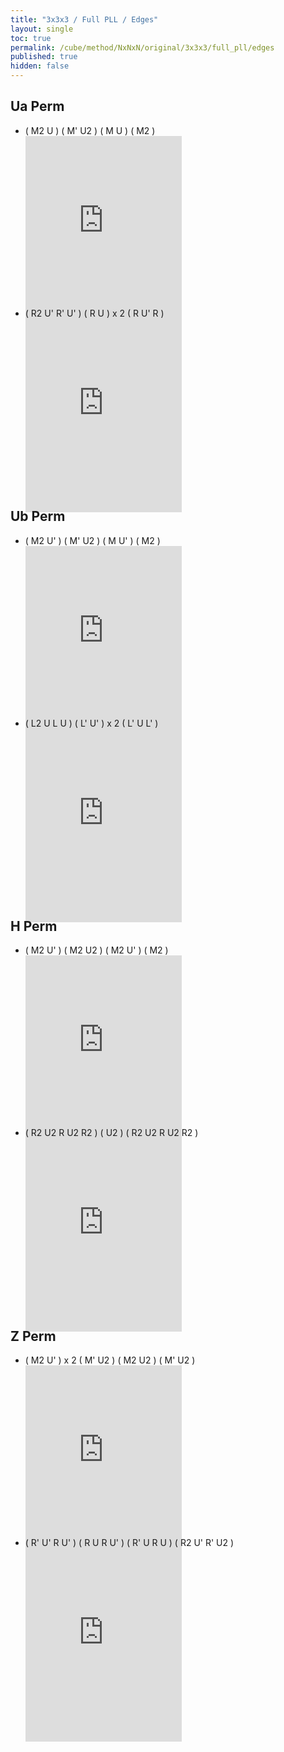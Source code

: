 ```yaml
---
title: "3x3x3 / Full PLL / Edges"
layout: single
toc: true
permalink: /cube/method/NxNxN/original/3x3x3/full_pll/edges
published: true
hidden: false
---
```


<head>
  <base target="_blank">
  <style>
    .iframe-wrapper {
      overflow      : hidden;
      margin-bottom : -35px;
    }
    iframe {
      width         : 250px;
      height        : 330px;
      margin-top    : -20px;
      border        : none;
    }
  </style>
</head>



## Ua Perm

- ( M2 U ) ( M' U2 ) ( M U ) ( M2 )
  <div class="iframe-wrapper">
    <iframe
      scrolling="no"
      src="https://ruwix.com/widget/3d/?alg=M2'%20U%20M'%20U2%20M%20U%20M2'&colored=U*&solved=U-&hover=9&speed=500&flags=canvas"
    ></iframe>
  </div>
- ( R2 U' R' U' ) ( R U ) x 2 ( R U' R )
  <div class="iframe-wrapper">
    <iframe
      scrolling="no"
      src="https://ruwix.com/widget/3d/?alg=R2'%20U'%20R'%20U'%20R%20U%20R%20U%20R%20U'%20R&colored=U*&solved=U-&hover=9&speed=500&flags=canvas"
    ></iframe>
  </div>



## Ub Perm

- ( M2 U' ) ( M' U2 ) ( M U' ) ( M2 )
  <div class="iframe-wrapper">
    <iframe
      scrolling="no"
      src="https://ruwix.com/widget/3d/?alg=M2'%20U'%20M'%20U2'%20M%20U'%20M2'&colored=U*&solved=U-&hover=9&speed=500&flags=canvas"
    ></iframe>
  </div>
- ( L2 U L U ) ( L' U' ) x 2 ( L' U L' )
  <div class="iframe-wrapper">
    <iframe
      scrolling="no"
      src="https://ruwix.com/widget/3d/?alg=L2%20U%20L%20U%20L'%20U'%20L'%20U'%20L'%20U%20L'&colored=U*&solved=U-&hover=9&speed=500&flags=canvas"
    ></iframe>
  </div>



## H Perm

- ( M2 U' ) ( M2 U2 ) ( M2 U' ) ( M2 )
  <div class="iframe-wrapper">
    <iframe
      scrolling="no"
      src="https://ruwix.com/widget/3d/?alg=M2'%20U'%20M2'%20U2'%20M2'%20U'%20M2'&colored=U*&solved=U-&hover=9&speed=500&flags=canvas"
    ></iframe>
  </div>
- ( R2 U2 R U2 R2 ) ( U2 ) ( R2 U2 R U2 R2 )
  <div class="iframe-wrapper">
    <iframe
      scrolling="no"
      src="https://ruwix.com/widget/3d/?alg=R2%20U2'%20R%20U2'%20R2%20U2'%20R2%20U2'%20R%20U2'%20R2&colored=U*&solved=U-&hover=9&speed=500&flags=canvas"
    ></iframe>
  </div>



## Z Perm

- ( M2 U' ) x 2 ( M' U2 ) ( M2 U2 ) ( M' U2 )
  <div class="iframe-wrapper">
    <iframe
      scrolling="no"
      src="https://ruwix.com/widget/3d/?alg=M2'%20U'%20M2'%20U'%20M'%20U2'%20M2'%20U2'%20M'%20U2'&colored=U*&solved=U-&hover=9&speed=500&flags=canvas"
    ></iframe>
  </div>
- ( R' U' R U' ) ( R U R U' ) ( R' U R U ) ( R2 U' R' U2 )
  <div class="iframe-wrapper">
    <iframe
      scrolling="no"
      src="https://ruwix.com/widget/3d/?alg=R'%20U'%20R%20U'%20R%20U%20R%20U'%20R'%20U%20R%20U%20R2'%20U'%20R'%20U2'&colored=U*&solved=U-&hover=9&speed=500&flags=canvas"
    ></iframe>
  </div>
